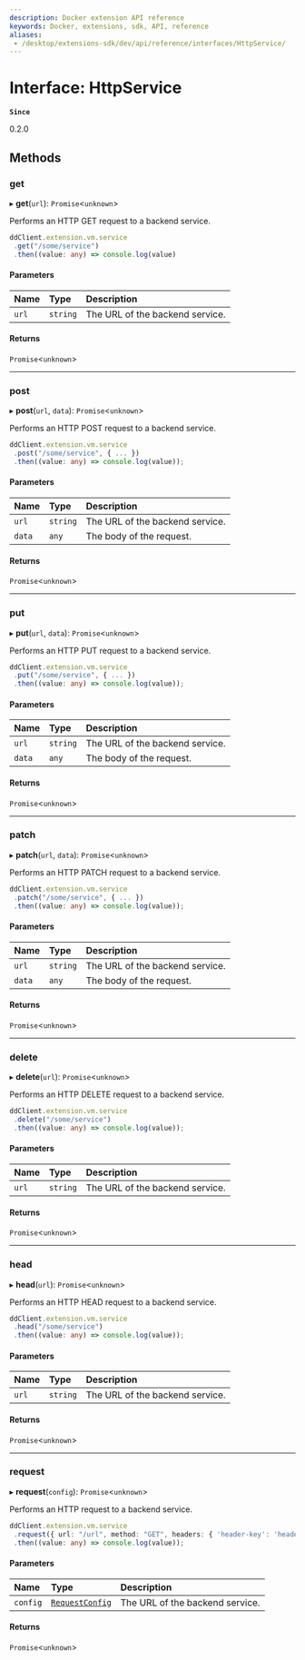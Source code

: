 ```yaml
---
description: Docker extension API reference
keywords: Docker, extensions, sdk, API, reference
aliases:
 - /desktop/extensions-sdk/dev/api/reference/interfaces/HttpService/
---
```


# Interface: HttpService

**`Since`**

0.2.0

## Methods

### get

▸ **get**(`url`): `Promise`<`unknown`\>

Performs an HTTP GET request to a backend service.

```typescript
ddClient.extension.vm.service
 .get("/some/service")
 .then((value: any) => console.log(value)
```

#### Parameters

| Name | Type | Description |
| :------ | :------ | :------ |
| `url` | `string` | The URL of the backend service. |

#### Returns

`Promise`<`unknown`\>

___

### post

▸ **post**(`url`, `data`): `Promise`<`unknown`\>

Performs an HTTP POST request to a backend service.

```typescript
ddClient.extension.vm.service
 .post("/some/service", { ... })
 .then((value: any) => console.log(value));
```

#### Parameters

| Name | Type | Description |
| :------ | :------ | :------ |
| `url` | `string` | The URL of the backend service. |
| `data` | `any` | The body of the request. |

#### Returns

`Promise`<`unknown`\>

___

### put

▸ **put**(`url`, `data`): `Promise`<`unknown`\>

Performs an HTTP PUT request to a backend service.

```typescript
ddClient.extension.vm.service
 .put("/some/service", { ... })
 .then((value: any) => console.log(value));
```

#### Parameters

| Name | Type | Description |
| :------ | :------ | :------ |
| `url` | `string` | The URL of the backend service. |
| `data` | `any` | The body of the request. |

#### Returns

`Promise`<`unknown`\>

___

### patch

▸ **patch**(`url`, `data`): `Promise`<`unknown`\>

Performs an HTTP PATCH request to a backend service.

```typescript
ddClient.extension.vm.service
 .patch("/some/service", { ... })
 .then((value: any) => console.log(value));
```

#### Parameters

| Name | Type | Description |
| :------ | :------ | :------ |
| `url` | `string` | The URL of the backend service. |
| `data` | `any` | The body of the request. |

#### Returns

`Promise`<`unknown`\>

___

### delete

▸ **delete**(`url`): `Promise`<`unknown`\>

Performs an HTTP DELETE request to a backend service.

```typescript
ddClient.extension.vm.service
 .delete("/some/service")
 .then((value: any) => console.log(value));
```

#### Parameters

| Name | Type | Description |
| :------ | :------ | :------ |
| `url` | `string` | The URL of the backend service. |

#### Returns

`Promise`<`unknown`\>

___

### head

▸ **head**(`url`): `Promise`<`unknown`\>

Performs an HTTP HEAD request to a backend service.

```typescript
ddClient.extension.vm.service
 .head("/some/service")
 .then((value: any) => console.log(value));
```

#### Parameters

| Name | Type | Description |
| :------ | :------ | :------ |
| `url` | `string` | The URL of the backend service. |

#### Returns

`Promise`<`unknown`\>

___

### request

▸ **request**(`config`): `Promise`<`unknown`\>

Performs an HTTP request to a backend service.

```typescript
ddClient.extension.vm.service
 .request({ url: "/url", method: "GET", headers: { 'header-key': 'header-value' }, data: { ... }})
 .then((value: any) => console.log(value));
```

#### Parameters

| Name | Type | Description |
| :------ | :------ | :------ |
| `config` | [`RequestConfig`](RequestConfig.md) | The URL of the backend service. |

#### Returns

`Promise`<`unknown`\>
